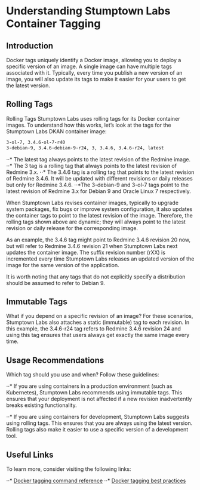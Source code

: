 # Understanding Stumptown Labs Container Tagging

## Introduction

Docker tags uniquely identify a Docker image, allowing you to deploy a specific version of an image. A single image can have multiple tags associated with it. Typically, every time you publish a new version of an image, you will also update its tags to make it easier for your users to get the latest version.

## Rolling Tags

Rolling Tags
Stumptown Labs uses rolling tags for its Docker container images. To understand how this works, let’s look at the tags for the Stumptown Labs DKAN container image:

```bash
3-ol-7, 3.4.6-ol-7-r40
3-debian-9, 3.4.6-debian-9-r24, 3, 3.4.6, 3.4.6-r24, latest
```

⋅⋅* The latest tag always points to the latest revision of the Redmine image.
⋅⋅* The 3 tag is a rolling tag that always points to the latest revision of Redmine 3.x.
⋅⋅* The 3.4.6 tag is a rolling tag that points to the latest revision of Redmine 3.4.6. It will be updated with different revisions or daily releases but only for Redmine 3.4.6.
⋅⋅*The 3-debian-9 and 3-ol-7 tags point to the latest revision of Redmine 3.x for Debian 9 and Oracle Linux 7 respectively.

When Stumptown Labs revises container images, typically to upgrade system packages, fix bugs or improve system configuration, it also updates the container tags to point to the latest revision of the image. Therefore, the rolling tags shown above are dynamic; they will always point to the latest revision or daily release for the corresponding image.

As an example, the 3.4.6 tag might point to Redmine 3.4.6 revision 20 now, but will refer to Redmine 3.4.6 revision 21 when Stumptown Labs next updates the container image. The suffix revision number (rXX) is incremented every time Stumptown Labs releases an updated version of the image for the same version of the application.

It is worth noting that any tags that do not explicitly specify a distribution should be assumed to refer to Debian 9.

## Immutable Tags

What if you depend on a specific revision of an image? For these scenarios, Stumptown Labs also attaches a static (immutable) tag to each revision. In this example, the 3.4.6-r24 tag refers to Redmine 3.4.6 revision 24 and using this tag ensures that users always get exactly the same image every time.

## Usage Recommendations

Which tag should you use and when? Follow these guidelines:

⋅⋅* If you are using containers in a production environment (such as Kubernetes), Stumptown Labs recommends using immutable tags. This ensures that your deployment is not affected if a new revision inadvertently breaks existing functionality.

⋅⋅* If you are using containers for development, Stumptown Labs suggests using rolling tags. This ensures that you are always using the latest version. Rolling tags also make it easier to use a specific version of a development tool.

## Useful Links
To learn more, consider visiting the following links:

⋅⋅* [Docker tagging command reference](https://docs.docker.com/engine/reference/commandline/tag/)
⋅⋅* [Docker tagging best practices](https://docs.docker.com/develop/dev-best-practices/#how-to-keep-your-images-small)
